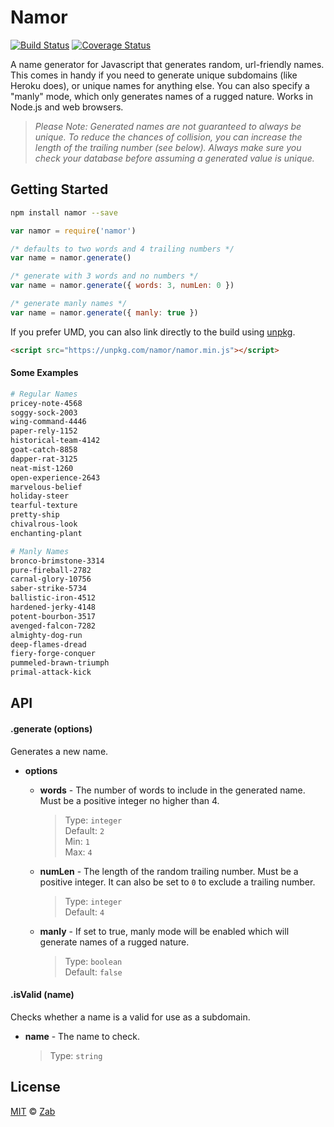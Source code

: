 # Namor

[![Build Status](https://travis-ci.org/zab/namor.svg?branch=master)](https://travis-ci.org/zab/namor)
[![Coverage Status](https://coveralls.io/repos/github/zab/namor/badge.svg?branch=master)](https://coveralls.io/github/zab/namor?branch=master)

A name generator for Javascript that generates random, url-friendly names. This comes in handy if you need to generate unique subdomains (like Heroku does), or unique names for anything else. You can also specify a "manly" mode, which only generates names of a rugged nature. Works in Node.js and web browsers.

> *Please Note: Generated names are not guaranteed to always be unique. To reduce the chances of collision, you can increase the length of the trailing number (see below). Always make sure you check your database before assuming a generated value is unique.*

## Getting Started

```bash
npm install namor --save
```

```javascript
var namor = require('namor')

/* defaults to two words and 4 trailing numbers */
var name = namor.generate()

/* generate with 3 words and no numbers */
var name = namor.generate({ words: 3, numLen: 0 })

/* generate manly names */
var name = namor.generate({ manly: true })
```

If you prefer UMD, you can also link directly to the build using [unpkg](https://unpkg.com).

```html
<script src="https://unpkg.com/namor/namor.min.js"></script>
```

#### Some Examples

```bash
# Regular Names
pricey-note-4568
soggy-sock-2003
wing-command-4446
paper-rely-1152
historical-team-4142
goat-catch-8858
dapper-rat-3125
neat-mist-1260
open-experience-2643
marvelous-belief
holiday-steer
tearful-texture
pretty-ship
chivalrous-look
enchanting-plant

# Manly Names
bronco-brimstone-3314
pure-fireball-2782
carnal-glory-10756
saber-strike-5734
ballistic-iron-4512
hardened-jerky-4148
potent-bourbon-3517
avenged-falcon-7282
almighty-dog-run
deep-flames-dread
fiery-forge-conquer
pummeled-brawn-triumph
primal-attack-kick
```

## API

#### .generate (options)

Generates a new name.

- **options**
  - **words** - The number of words to include in the generated name. Must be a positive integer no higher than 4.

    > Type: `integer`  
    > Default: `2`  
    > Min: `1`  
    > Max: `4`

  - **numLen** - The length of the random trailing number. Must be a positive integer. It can also be set to `0` to exclude a trailing number.

    > Type: `integer`  
    > Default: `4`

  - **manly** - If set to true, manly mode will be enabled which will generate names of a rugged nature.

    > Type: `boolean`  
    > Default: `false`

#### .isValid (name)

Checks whether a name is a valid for use as a subdomain.

- **name** - The name to check.

  > Type: `string`  

<a name="license"></a>
## License

[MIT](license) © [Zab](https://zab.io)
